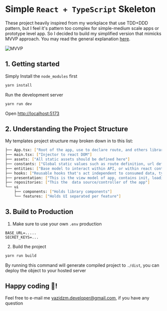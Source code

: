 # Simple `React + TypeScript` Skeleton
These project heavily inspired from my workplace that use TDD+DDD pattern, but I feel it's pattern too complex for simple-medium scale apps or prototype level app. So I decided to build my simplified version that mimicks MVVP approach. You may read the general explanation [here](https://en.wikipedia.org/wiki/Model%E2%80%93view%E2%80%93viewmodel).

![MVVP](https://upload.wikimedia.org/wikipedia/commons/thumb/d/d5/MVVMPattern.svg/500px-MVVMPattern.svg.png)


## 1. Getting started
Simply Install the `node_modules` first
```sh
yarn install
```
Run the development server
```sh
yarn run dev
```

Open [http://localhost:5173](http://localhost:5173)

## 2. Understanding the Project Structure
My templates project structure may broken down in to this list:
```sh
├── App.tsx: ["Root of the app, use to declare route, and others library global context"]
├── main.tsx: ["Injector to react DOM"]
├── assets: ["All static assets should be defined here"]
├── constants: ["Global static values such as route definition, url definition, etc."]
├── entities: ["Base model to interact within API, or within react context, basically hold most of app Interface"]
├── hooks: ["Reusable hooks that's act independent to consumed data, typically used to define UI helper such as useClickOutside, useWindowScroll, etc"]
├── presentation: ["This is the view model of app, contains init, loading, success, error state implementation as data consumer"]
├── repositories: ["This the  data source/controller of the app"]
└── ui
    ├── components: ["Holds library components"]
    └── features: ["Holds UI separated per feature"]
```

## 3. Build to Production
1. Make sure to use your own `.env` production
```
BASE_URL=.....
SECRET_KEYS=...
```
2. Build the project
```sh
yarn run build
```
By running this command will generate compiled project to `./dist`, you can deploy the object to your hosted server

## Happy coding :tada:!
Feel free to e-mail me yazidzm.developer@gmail.com, if you have any question